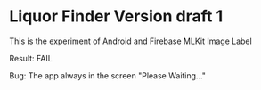 # Liquor Finder Version draft 1
This is the experiment of Android and Firebase MLKit Image Label

Result: FAIL

Bug: The app always in the screen "Please Waiting..."
